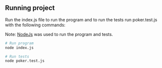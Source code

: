 ## Running project

Run the index.js file to run the program and to run the tests run poker.test.js with the following commands:

Note: [NodeJs](https://github.com/nodejs/node) was used to run the program and tests.

```bash
# Run program
node index.js

# Run tests
node poker.test.js
```
